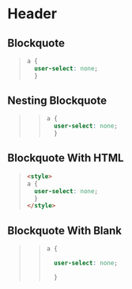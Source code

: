 # Header

## Blockquote

> ```css
> a {
>   user-select: none;
>   }
> ```

## Nesting Blockquote

> > ```css
> > a {
> >   user-select: none;
> >   }
> > ```

## Blockquote With HTML

> ```html
> <style>
> a {
>   user-select: none;
>   }
> </style>
> ```

## Blockquote With Blank

> > ```css
> > a {
> > 
> >   user-select: none;
> >
> >   }
> > ```
